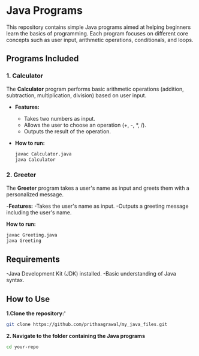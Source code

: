 # Java Programs

This repository contains simple Java programs aimed at helping beginners learn the basics of programming. Each program focuses on different core concepts such as user input, arithmetic operations, conditionals, and loops.

## Programs Included

### 1. **Calculator**
The **Calculator** program performs basic arithmetic operations (addition, subtraction, multiplication, division) based on user input.

- **Features:**
  - Takes two numbers as input.
  - Allows the user to choose an operation (+, -, *, /).
  - Outputs the result of the operation.
  
- **How to run:**
  ```bash
  javac Calculator.java
  java Calculator


### 2. **Greeter**
The **Greeter** program takes a user's name as input and greets them with a personalized message.

-**Features:**
  -Takes the user's name as input.
  -Outputs a greeting message including the user's name.
  
**How to run:**
```bash
javac Greeting.java
java Greeting
```
## **Requirements**
-Java Development Kit (JDK) installed.
-Basic understanding of Java syntax.

## **How to Use**
**1.Clone the repository:'**
```bash
git clone https://github.com/prithaagrawal/my_java_files.git
```
**2. Navigate to the folder containing the Java programs**
```bash
cd your-repo
```



